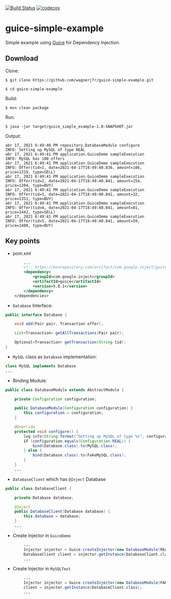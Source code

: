 [![Build Status](https://travis-ci.org/wagnerjfr/guice-simple-example.svg?branch=master)](https://travis-ci.org/wagnerjfr/guice-simple-example)
[![codecov](https://codecov.io/gh/wagnerjfr/guice-simple-example/branch/master/graph/badge.svg)](https://codecov.io/gh/wagnerjfr/guice-simple-example)

# guice-simple-example
Simple example using [Guice](https://github.com/google/guice) for Dependency Injection.

## Download
Clone:
```
$ git clone https://github.com/wagnerjfr/guice-simple-example.git

$ cd guice-simple-example
```
Build:
```
$ mvn clean package
```
Run:
```
$ java -jar target/guice_simple_example-1.0-SNAPSHOT.jar
```
Output:
```
abr 17, 2021 6:49:40 PM repository.DatabaseModule configure
INFO: Setting up MySQL of type REAL
abr 17, 2021 6:49:41 PM application.GuiceDemo sampleExecution
INFO: MySQL has 100 offers
abr 17, 2021 6:49:41 PM application.GuiceDemo sampleExecution
INFO: Offer(tid=1, date=2021-04-17T18:49:40.836, amount=186, price=1319, type=SELL)
abr 17, 2021 6:49:41 PM application.GuiceDemo sampleExecution
INFO: Offer(tid=2, date=2021-04-17T18:49:40.841, amount=154, price=1204, type=BUY)
abr 17, 2021 6:49:41 PM application.GuiceDemo sampleExecution
INFO: Offer(tid=3, date=2021-04-17T18:49:40.841, amount=32, price=1351, type=BUY)
abr 17, 2021 6:49:41 PM application.GuiceDemo sampleExecution
INFO: Offer(tid=4, date=2021-04-17T18:49:40.841, amount=81, price=1442, type=SELL)
abr 17, 2021 6:49:41 PM application.GuiceDemo sampleExecution
INFO: Offer(tid=5, date=2021-04-17T18:49:40.841, amount=59, price=1408, type=BUY)
```

## Key points
- pom.xml
```xml
        ...
        <!-- https://mvnrepository.com/artifact/com.google.inject/guice -->
        <dependency>
            <groupId>com.google.inject</groupId>
            <artifactId>guice</artifactId>
            <version>5.0.1</version>
        </dependency>
    </dependencies>
```
- `Database` Interface:
```java
public interface Database {

    void add(Pair pair, Transaction offer);

    List<Transaction> getAllTransactions(Pair pair);

    Optional<Transaction> getTransaction(String tid);
}
```
- `MySQL` class as `Database` implementation:
```java
class MySQL implements Database
...
```
- Binding Module:
```java
public class DatabaseModule extends AbstractModule {

    private Configuration configuration;

    public DatabaseModule(Configuration configuration) {
        this.configuration = configuration;
    }

    @Override
    protected void configure() {
        log.info(String.format("Setting up MySQL of type %s", configuration));
        if (configuration.equals(Configuration.REAL)) {
            bind(Database.class).to(MySQL.class);
        } else {
            bind(Database.class).to(FakeMySQL.class);
        }
    }
    ...
```
- `DatabaseClient` which has `@Inject` Database
```java
public class DatabaseClient {

    private Database database;

    @Inject
    public DatabaseClient(Database database) {
        this.database = database;
    }
    ...
```
- Create Injector in `GuiceDemo`
```java
        ...
        Injector injector = Guice.createInjector(new DatabaseModule(REAL));
        DatabaseClient client = injector.getInstance(DatabaseClient.class);
        ...
```
- Create Injector in `MySQLTest`
```java
        ...
        Injector injector = Guice.createInjector(new DatabaseModule(FAKE));
        client = injector.getInstance(DatabaseClient.class);
        ...
```
